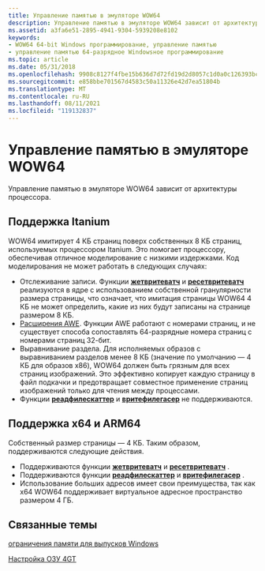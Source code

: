 ```yaml
---
title: Управление памятью в эмуляторе WOW64
description: Управление памятью в эмуляторе WOW64 зависит от архитектуры процессора.
ms.assetid: a3fa6e51-2895-4941-9304-5939208e8102
keywords:
- WOW64 64-bit Windows программирование, управление памятью
- управление памятью 64-разрядное Windowsное программирование
ms.topic: article
ms.date: 05/31/2018
ms.openlocfilehash: 9908c8127f4fbe15b636d7d72fd19d2d8057c1d0a0c126393bc6c182e46925f5
ms.sourcegitcommit: e858bbe701567d4583c50a11326e42d7ea51804b
ms.translationtype: MT
ms.contentlocale: ru-RU
ms.lasthandoff: 08/11/2021
ms.locfileid: "119132837"
---
```

# <a name="memory-management-under-wow64"></a>Управление памятью в эмуляторе WOW64

Управление памятью в эмуляторе WOW64 зависит от архитектуры процессора.

## <a name="itanium-support"></a>Поддержка Itanium

WOW64 имитирует 4 КБ страниц поверх собственных 8 КБ страниц, используемых процессором Itanium. Это помогает процессору, обеспечивая отличное моделирование с низкими издержками. Код моделирования не может работать в следующих случаях:

-   Отслеживание записи. Функции [**жетвритеватч**](/windows/desktop/api/memoryapi/nf-memoryapi-getwritewatch) и [**ресетвритеватч**](/windows/desktop/api/memoryapi/nf-memoryapi-resetwritewatch) реализуются в ядре с использованием собственной гранулярности размера страницы, что означает, что имитация страницы WOW64 4 КБ не может определить, какие из них будут записаны на странице размером 8 КБ.
-   [Расширения AWE](/windows/desktop/Memory/address-windowing-extensions). Функции AWE работают с номерами страниц, и не существует способа сопоставлять 64-разрядные номера страниц с номерами страниц 32-бит.
-   Выравнивание раздела. Для исполняемых образов с выравниванием разделов менее 8 КБ (значение по умолчанию — 4 КБ для образов x86), WOW64 должен быть грязным для всех страниц изображений. Это эффективно копирует каждую страницу в файл подкачки и предотвращает совместное применение страниц изображений только для чтения между процессами.
-   Функции [**реадфилескаттер**](/windows/desktop/api/fileapi/nf-fileapi-readfilescatter) и [**вритефилегасер**](/windows/desktop/api/fileapi/nf-fileapi-writefilegather) не поддерживаются.

## <a name="x64-and-arm64-support"></a>Поддержка x64 и ARM64

Собственный размер страницы — 4 КБ. Таким образом, поддерживаются следующие действия.

-   Поддерживаются функции [**жетвритеватч**](/windows/desktop/api/memoryapi/nf-memoryapi-getwritewatch) и [**ресетвритеватч**](/windows/desktop/api/memoryapi/nf-memoryapi-resetwritewatch) .
-   Поддерживаются функции [**реадфилескаттер**](/windows/desktop/api/fileapi/nf-fileapi-readfilescatter) и [**вритефилегасер**](/windows/desktop/api/fileapi/nf-fileapi-writefilegather) .
-   Использование больших адресов имеет свои преимущества, так как x64 WOW64 поддерживает виртуальное адресное пространство размером 4 ГБ.

## <a name="related-topics"></a>Связанные темы

<dl> <dt>

[ограничения памяти для выпусков Windows](/windows/desktop/Memory/memory-limits-for-windows-releases)
</dt> <dt>

[Настройка ОЗУ 4GT](/windows/desktop/Memory/4-gigabyte-tuning)
</dt> </dl>

 

 